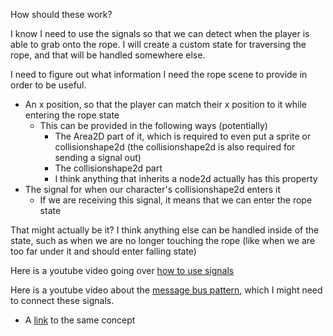 How should these work?

I know I need to use the signals so that we can detect when the player is able to grab onto the rope. I will create a custom state for traversing the rope, and that will be handled somewhere else.

I need to figure out what information I need the rope scene to provide in order to be useful.
- An x position, so that the player can match their x position to it while entering the rope state
	- This can be provided in the following ways (potentially)
		- The Area2D part of it, which is required to even put a sprite or collisionshape2d (the collisionshape2d is also required for sending a signal out)
		- The collisionshape2d part
		- I think anything that inherits a node2d actually has this property
- The signal for when our character's collisionshape2d enters it
	- If we are receiving this signal, it means that we can enter the rope state

That might actually be it? I think anything else can be handled inside of the state, such as when we are no longer touching the rope (like when we are too far under it and should enter falling state)

Here is a youtube video going over [how to use signals](https://www.youtube.com/watch?v=hWIiYhfP-PE)

Here is a youtube video about the [message bus pattern](https://www.youtube.com/watch?v=vbw1ncvSUYg), which I might need to connect these signals.
- A [link](https://www.gdquest.com/tutorial/godot/design-patterns/event-bus-singleton/) to the same concept

